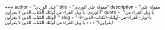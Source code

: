 +++
author = "علي الوردي"
title = "مقولة علي الوردي"
description = "مقولة علي الوردي: يا ويل القراء من أولئك الكتاب الذين لا يقرأون!"
quote = '''يا ويل القراء من أولئك الكتاب الذين لا يقرأون!''' 
slug = "يا-ويل-القراء-من-أولئك-الكتاب-الذين-لا-يقرأون!"
+++
يا ويل القراء من أولئك الكتاب الذين لا يقرأون!
